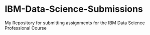 # IBM-Data-Science-Submissions
My Repository for submitting assignments for the IBM Data Science Professional Course

